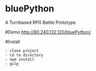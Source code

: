 bluePython
==========

A Turnbased RPG Battle Prototype

#Demo
http://80.240.132.120/bluePython/

#Install
```
- clone project
- cd to directory
- npm install
- gulp
